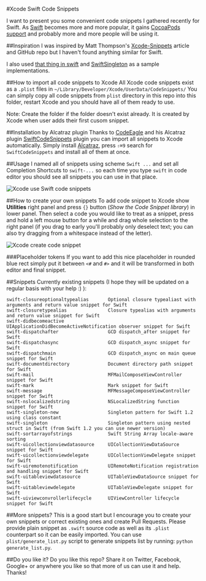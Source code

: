 #Xcode Swift Code Snippets

I want to present you some convenient code snippets I gathered recently for Swift.
As [Swift](https://developer.apple.com/swift/) becomes more and more popular, it gains [CocoaPods support](http://blog.cocoapods.org/Pod-Authors-Guide-to-CocoaPods-Frameworks/) and probably more and more people will be using it.

##Inspiration
I was inspired by Matt Thompson's [Xcode-Snippets](https://github.com/mattt/Xcode-Snippets) article and GitHub repo but I haven't found anything similar for Swift.

I also used [that thing in swift](https://thatthinginswift.com) and [SwiftSingleton](https://github.com/hpique/SwiftSingleton) as a sample implementations.

##How to import all code snippets to Xcode
All Xcode code snippets exist as a `.plist` files in `~/Library/Developer/Xcode/UserData/CodeSnippets/`
You can simply copy all code snippets from `plist` directory in this repo into this folder, restart Xcode and you should have all of them ready to use.

Note: Create the folder if the folder doesn't exist already. It is created by Xcode when user adds their first cusom snippet.

##Installation by Alcatraz plugin
Thanks to [CodeEagle](https://github.com/CodeEagle) and his Alcatraz plugin [SwiftCodeSnippets](https://github.com/CodeEagle/SwiftCodeSnippets) plugin you can import all snippets to Xcode automatically.
Simply install [Alcatraz](http://alcatraz.io), press `⇧⌘9` search for `SwiftCodeSnippets` and install all of them at once.

##Usage
I named all of snippets using scheme `Swift ...` and set all Completion Shortcuts to `swift-...` so each time you type `swift` in code editor you should see all snippets you can use in that place.

![Xcode use Swift code snippets](https://raw.githubusercontent.com/burczyk/XcodeSwiftSnippets/master/assets/xcode-use-code-snippet-2.gif)

##How to create your own snippets
To add code snippet to Xcode show **Utilities** right panel and press `{}` button (*Show the Code Snippet library*) in lower panel.
Then select a code you would like to treat as a snippet, press and hold a left mouse button for a while and drag whole selection to the right panel (if you drag to early you'll probably only deselect text; you can also try dragging from a whitespace instead of the letter).

![Xcode create code snippet](https://raw.githubusercontent.com/burczyk/XcodeSwiftSnippets/master/assets/xcode-add-code-snippet-2.gif)

###Placeholder tokens
If you want to add this nice placeholder in rounded blue rect simply put it between `<#` and `#>` and it will be transformed in both editor and final snippet.

##Snippets
Currently existing snippets (I hope they will be updated on a regular basis with your help :) ):

```
swift-closureoptionaltypealias       Optional closure typealiast with arguments and return value snippet for Swift
swift-closuretypealias               Closure typealias with arguments and return value snippet for Swift
swift-didbecomeactive                UIApplicationDidBecomeActiveNotification observer snippet for Swift
swift-dispatchafter                  GCD dispatch_after snippet for Swift
swift-dispatchasync                  GCD dispatch_async snippet for Swift
swift-dispatchmain                   GCD dispatch_async on main queue snippet for Swift
swift-documentdirectory              Document directory path snippet for Swift
swift-mail                           MFMailComposeViewController snippet for Swift
swift-mark                           Mark snippet for Swift
swift-message                        MFMessageComposeViewController snippet for Swift
swift-nslocalizedstring              NSLocalizedString function snippet for Swift
swift-singleton-new                  Singleton pattern for Swift 1.2 using class constant
swift-singleton                      Singleton pattern using nested struct in Swift (from Swift 1.2 you can use newer version)
swift-sortarrayofstrings             Swift String Array locale-aware sorting
swift-uicollectionviewdatasource     UICollectionViewDataSource snippet for Swift
swift-uicollectionviewdelegate       UICollectionViewDelegate snippet for Swift
swift-uiremotenotification           UIRemoteNotification registration and handling snippet for Swift
swift-uitableviewdatasource          UITableViewDataSource snippet for Swift
swift-uitableviewdelegate            UITableViewDelegate snippet for Swift
swift-uiviewconvrollerlifecycle      UIViewController lifecycle snippet for Swift
```


##More snippets?
This is a good start but I encourage you to create your own snippets or correct existing ones and create Pull Requests. Please provide plain snippet as `.swift` source code as well as its `.plist` counterpart so it can be easily imported.
You can use `plist/generate_list.py` script to generate snippets list by running: `python generate_list.py`.

##Do you like it?
Do you like this repo? Share it on Twitter, Facebook, Google+ or anywhere you like so that more of us can use it and help. Thanks!
